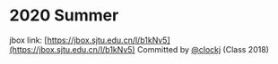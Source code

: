 # 2020 Summer

jbox link: [https://jbox.sjtu.edu.cn/l/b1kNv5](https://jbox.sjtu.edu.cn/l/b1kNv5)
Committed by [@clockj](https://github.com/clockj) (Class 2018)
